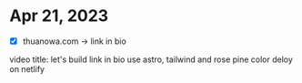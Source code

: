 # Apr 21, 2023

- [x] thuanowa.com -> link in bio

video title:
let's build link in bio use astro, tailwind and rose pine color
deloy on netlify